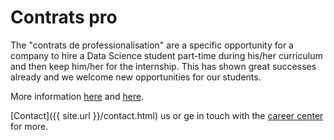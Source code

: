 # Contrats pro

The "contrats de professionalisation" are a specific opportunity for a company to hire a Data Science student part-time during his/her curriculum and then keep him/her for the internship. This has shown great successes already and we welcome new opportunities for our students. 

More information [here](#https://www.isae-supaero.fr/IMG/pdf/plaquettecontratpro-isae-dec17-v3.pdf) and [here](#https://www.isae-supaero.fr/fr/actualites/contrat-de-professionnalisation-ingenieurs-isae-supaero-un-contrat-gagnant/).

[Contact]({{ site.url }}/contact.html) us or ge in touch with the [career center](mailto:careercenter@isae-supaero.fr) for more.



